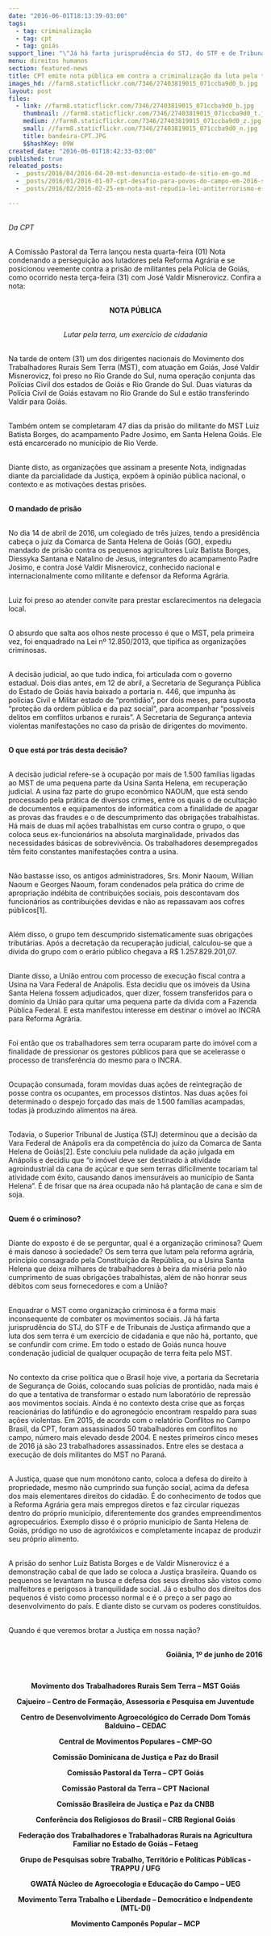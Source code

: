 ```yaml
---
date: "2016-06-01T18:13:39-03:00"
tags:
  - tag: criminalização
  - tag: cpt
  - tag: goiás
support_line: "\"Já há farta jurisprudência do STJ, do STF e de Tribunais de Justiça afirmando que a luta dos sem terra é um exercício de cidadania e que não há, portanto, que se confundir com crime.\", diz trecho da nota."
menu: direitos humanos
section: featured-news
title: CPT emite nota pública em contra a criminalização da luta pela terra em GO
images_hd: //farm8.staticflickr.com/7346/27403819015_071ccba9d0_b.jpg
layout: post
files:
  - link: //farm8.staticflickr.com/7346/27403819015_071ccba9d0_b.jpg
    thumbnail: //farm8.staticflickr.com/7346/27403819015_071ccba9d0_t.jpg
    medium: //farm8.staticflickr.com/7346/27403819015_071ccba9d0_z.jpg
    small: //farm8.staticflickr.com/7346/27403819015_071ccba9d0_n.jpg
    title: bandeira-CPT.JPG
    $$hashKey: 09W
created_date: "2016-06-01T18:42:33-03:00"
published: true
releated_posts:
  - _posts/2016/04/2016-04-20-mst-denuncia-estado-de-sitio-em-go.md
  - _posts/2016/01/2016-01-07-cpt-desafio-para-povos-do-campo-em-2016-sera-enorme.md
  - _posts/2016/02/2016-02-25-em-nota-mst-repudia-lei-antiterrorismo-e-exige-o-veto-completo-do-projeto.md

---
```

<p><br />
<em>Da CPT</em></p>

<p><br />
A Comiss&atilde;o Pastoral da Terra lan&ccedil;ou nesta quarta-feira (01) Nota condenando a persegui&ccedil;&atilde;o aos lutadores pela Reforma Agr&aacute;ria e se posicionou veemente contra a pris&atilde;o de militantes pela Pol&iacute;cia de Goi&aacute;s, como ocorrido nesta ter&ccedil;a-feira (31) com Jos&eacute; Valdir Misnerovicz. Confira a nota:</p>

<p style="text-align: center;"><br />
<strong>NOTA P&Uacute;BLICA</strong></p>

<p style="text-align: center;"><br />
<em>Lutar pela terra, um exerc&iacute;cio de cidadania</em></p>

<p><br />
Na tarde de ontem (31) um dos dirigentes nacionais do Movimento dos Trabalhadores Rurais Sem Terra (MST), com atua&ccedil;&atilde;o em Goi&aacute;s, Jos&eacute; Valdir Misnerovicz, foi preso no Rio Grande do Sul, numa opera&ccedil;&atilde;o conjunta das Pol&iacute;cias Civil dos estados de Goi&aacute;s e Rio Grande do Sul. Duas viaturas da Pol&iacute;cia Civil de Goi&aacute;s estavam no Rio Grande do Sul e est&atilde;o transferindo Valdir para Goi&aacute;s.</p>

<p><br />
Tamb&eacute;m ontem se completaram 47 dias da pris&atilde;o do militante do MST Luiz Batista Borges, do acampamento Padre Josimo, em Santa Helena Goi&aacute;s. Ele est&aacute; encarcerado no munic&iacute;pio de Rio Verde.</p>

<p><br />
Diante disto, as organiza&ccedil;&otilde;es que assinam a presente Nota, indignadas diante da parcialidade da Justi&ccedil;a, exp&otilde;em &agrave; opini&atilde;o p&uacute;blica nacional, o contexto e as motiva&ccedil;&otilde;es destas pris&otilde;es.</p>

<p><br />
<strong>O mandado de pris&atilde;o</strong></p>

<p><br />
No dia 14 de abril de 2016, um colegiado de tr&ecirc;s ju&iacute;zes, tendo a presid&ecirc;ncia cabe&ccedil;a o juiz da Comarca de Santa Helena de Goi&aacute;s (GO), expediu mandado de pris&atilde;o contra os pequenos agricultores Luiz Batista Borges, Diessyka Santana e Natalino de Jesus, integrantes do acampamento Padre Josimo, e contra Jos&eacute; Valdir Misnerovicz, conhecido nacional e internacionalmente como militante e defensor da Reforma Agr&aacute;ria.</p>

<p><br />
Luiz foi preso ao atender convite para prestar esclarecimentos na delegacia local.</p>

<p><br />
O absurdo que salta aos olhos neste processo &eacute; que o MST, pela primeira vez, foi enquadrado na Lei n&ordm; 12.850/2013, que tipifica as organiza&ccedil;&otilde;es criminosas.</p>

<p><br />
A decis&atilde;o judicial, ao que tudo indica, foi articulada com o governo estadual. Dois dias antes, em 12 de abril, a Secretaria de Seguran&ccedil;a P&uacute;blica do Estado de Goi&aacute;s havia baixado a portaria n. 446, que impunha &agrave;s pol&iacute;cias Civil e Militar estado de &ldquo;prontid&atilde;o&rdquo;, por dois meses, para suposta &ldquo;prote&ccedil;&atilde;o da ordem p&uacute;blica e da paz social&rdquo;, para acompanhar &ldquo;poss&iacute;veis delitos em conflitos urbanos e rurais&rdquo;. A Secretaria de Seguran&ccedil;a antevia violentas manifesta&ccedil;&otilde;es no caso da pris&atilde;o de dirigentes do movimento.</p>

<p><br />
<strong>O que est&aacute; por tr&aacute;s desta decis&atilde;o?</strong></p>

<p><br />
A decis&atilde;o judicial refere-se &agrave; ocupa&ccedil;&atilde;o por mais de 1.500 fam&iacute;lias ligadas ao MST de uma pequena parte da Usina Santa Helena, em recupera&ccedil;&atilde;o judicial. A usina faz parte do grupo econ&ocirc;mico NAOUM, que est&aacute; sendo processado pela pr&aacute;tica de diversos crimes, entre os quais o de oculta&ccedil;&atilde;o de documentos e equipamentos de inform&aacute;tica com a finalidade de apagar as provas das fraudes e o de descumprimento das obriga&ccedil;&otilde;es trabalhistas. H&aacute; mais de duas mil a&ccedil;&otilde;es trabalhistas em curso contra o grupo, o que coloca seus ex-funcion&aacute;rios na absoluta marginalidade, privados das necessidades b&aacute;sicas de sobreviv&ecirc;ncia. Os trabalhadores desempregados t&ecirc;m feito constantes manifesta&ccedil;&otilde;es contra a usina.</p>

<p><br />
N&atilde;o bastasse isso, os antigos administradores, Srs. Monir Naoum, Willian Naoum e Georges Naoum, foram condenados pela pr&aacute;tica do crime de apropria&ccedil;&atilde;o ind&eacute;bita de contribui&ccedil;&otilde;es sociais, pois descontavam dos funcion&aacute;rios as contribui&ccedil;&otilde;es devidas e n&atilde;o as repassavam aos cofres p&uacute;blicos[1].</p>

<p><br />
Al&eacute;m disso, o grupo tem descumprido sistematicamente suas obriga&ccedil;&otilde;es tribut&aacute;rias. Ap&oacute;s a decreta&ccedil;&atilde;o da recupera&ccedil;&atilde;o judicial, calculou-se que a d&iacute;vida do grupo com o er&aacute;rio p&uacute;blico chegava a R$ 1.257.829.201,07.</p>

<p><br />
Diante disso, a Uni&atilde;o entrou com processo de execu&ccedil;&atilde;o fiscal contra a Usina na Vara Federal de An&aacute;polis. Esta decidiu que os im&oacute;veis da Usina Santa Helena fossem adjudicados, quer dizer, fossem transferidos para o dom&iacute;nio da Uni&atilde;o para quitar uma pequena parte da d&iacute;vida com a Fazenda P&uacute;blica Federal. E esta manifestou interesse em destinar o im&oacute;vel ao INCRA para Reforma Agr&aacute;ria.</p>

<p><br />
Foi ent&atilde;o que os trabalhadores sem terra ocuparam parte do im&oacute;vel com a finalidade de pressionar os gestores p&uacute;blicos para que se acelerasse o processo de transfer&ecirc;ncia do mesmo para o INCRA.</p>

<p><br />
Ocupa&ccedil;&atilde;o consumada, foram movidas duas a&ccedil;&otilde;es de reintegra&ccedil;&atilde;o de posse contra os ocupantes, em processos distintos. Nas duas a&ccedil;&otilde;es foi determinado o despejo for&ccedil;ado das mais de 1.500 fam&iacute;lias acampadas, todas j&aacute; produzindo alimentos na &aacute;rea.</p>

<p><br />
Todavia, o Superior Tribunal de Justi&ccedil;a (STJ) determinou que a decis&atilde;o da Vara Federal de An&aacute;polis era da compet&ecirc;ncia do ju&iacute;zo da Comarca de Santa Helena de Goi&aacute;s[2]. Este concluiu pela nulidade da a&ccedil;&atilde;o julgada em An&aacute;polis e decidiu que &ldquo;o im&oacute;vel deve ser destinado &agrave; atividade agroindustrial da cana de a&ccedil;&uacute;car e que sem terras dificilmente tocariam tal atividade com &ecirc;xito, causando danos imensur&aacute;veis ao munic&iacute;pio de Santa Helena&rdquo;. &Eacute; de frisar que na &aacute;rea ocupada n&atilde;o h&aacute; planta&ccedil;&atilde;o de cana e sim de soja.</p>

<p><br />
<strong>Quem &eacute; o criminoso?</strong></p>

<p><br />
Diante do exposto &eacute; de se perguntar, qual &eacute; a organiza&ccedil;&atilde;o criminosa? Quem &eacute; mais danoso &agrave; sociedade? Os sem terra que lutam pela reforma agr&aacute;ria, princ&iacute;pio consagrado pela Constitui&ccedil;&atilde;o da Rep&uacute;blica, ou a Usina Santa Helena que deixa milhares de trabalhadores &agrave; beira da mis&eacute;ria pelo n&atilde;o cumprimento de suas obriga&ccedil;&otilde;es trabalhistas, al&eacute;m de n&atilde;o honrar seus d&eacute;bitos com seus fornecedores e com a Uni&atilde;o?</p>

<p><br />
Enquadrar o MST como organiza&ccedil;&atilde;o criminosa &eacute; a forma mais inconsequente de combater os movimentos sociais. J&aacute; h&aacute; farta jurisprud&ecirc;ncia do STJ, do STF e de Tribunais de Justi&ccedil;a afirmando que a luta dos sem terra &eacute; um exerc&iacute;cio de cidadania e que n&atilde;o h&aacute;, portanto, que se confundir com crime. Em todo o estado de Goi&aacute;s nunca houve condena&ccedil;&atilde;o judicial de qualquer ocupa&ccedil;&atilde;o de terra feita pelo MST.</p>

<p><br />
No contexto da crise pol&iacute;tica que o Brasil hoje vive, a portaria da Secretaria de Seguran&ccedil;a de Goi&aacute;s, colocando suas pol&iacute;cias de prontid&atilde;o, nada mais &eacute; do que a tentativa de transformar o estado num laborat&oacute;rio de repress&atilde;o aos movimentos sociais. Ainda &eacute; no contexto desta crise que as for&ccedil;as reacion&aacute;rias do latif&uacute;ndio e do agroneg&oacute;cio encontram respaldo para suas a&ccedil;&otilde;es violentas. Em 2015, de acordo com o relat&oacute;rio Conflitos no Campo Brasil, da CPT, foram assassinados 50 trabalhadores em conflitos no campo, n&uacute;mero mais elevado desde 2004. E nestes primeiros cinco meses de 2016 j&aacute; s&atilde;o 23 trabalhadores assassinados. Entre eles se destaca a execu&ccedil;&atilde;o de dois militantes do MST no Paran&aacute;.</p>

<p><br />
A Justi&ccedil;a, quase que num mon&oacute;tono canto, coloca a defesa do direito &agrave; propriedade, mesmo n&atilde;o cumprindo sua fun&ccedil;&atilde;o social, acima da defesa dos mais elementares direitos do cidad&atilde;o. &Eacute; do conhecimento de todos que a Reforma Agr&aacute;ria gera mais empregos diretos e faz circular riquezas dentro do pr&oacute;prio munic&iacute;pio, diferentemente dos grandes empreendimentos agropecu&aacute;rios. Exemplo disso &eacute; o pr&oacute;prio munic&iacute;pio de Santa Helena de Goi&aacute;s, pr&oacute;digo no uso de agrot&oacute;xicos e completamente incapaz de produzir seu pr&oacute;prio alimento.</p>

<p><br />
A pris&atilde;o do senhor Luiz Batista Borges e de Valdir Misnerovicz &eacute; a demonstra&ccedil;&atilde;o cabal de que lado se coloca a Justi&ccedil;a brasileira. Quando os pequenos se levantam na busca e defesa dos seus direitos s&atilde;o vistos como malfeitores e perigosos &agrave; tranquilidade social. J&aacute; o esbulho dos direitos dos pequenos &eacute; visto como processo normal e &eacute; o pre&ccedil;o a ser pago ao desenvolvimento do pa&iacute;s. E diante disto se curvam os poderes constitu&iacute;dos.</p>

<p><br />
Quando &eacute; que veremos brotar a Justi&ccedil;a em nossa na&ccedil;&atilde;o?</p>

<p style="text-align: right;"><br />
<strong>Goi&acirc;nia, 1&ordm; de junho de 2016</strong></p>

<p>&nbsp;</p>

<p style="text-align: center;"><strong>Movimento dos Trabalhadores Rurais Sem Terra &ndash; MST Goi&aacute;s</strong></p>

<p style="text-align: center;"><strong>Cajueiro &ndash; Centro de Forma&ccedil;&atilde;o, Assessoria e Pesquisa em Juventude</strong></p>

<p style="text-align: center;"><strong>Centro de Desenvolvimento Agroecol&oacute;gico do Cerrado Dom Tom&aacute;s Balduino &ndash; CEDAC</strong></p>

<p style="text-align: center;"><strong>Central de Movimentos Populares &ndash; CMP-GO</strong></p>

<p style="text-align: center;"><strong>Comiss&atilde;o Dominicana de Justi&ccedil;a e Paz do Brasil</strong></p>

<p style="text-align: center;"><strong>Comiss&atilde;o Pastoral da Terra &ndash; CPT Goi&aacute;s</strong></p>

<p style="text-align: center;"><strong>Comiss&atilde;o Pastoral da Terra &ndash; CPT Nacional</strong></p>

<p style="text-align: center;"><strong>Comiss&atilde;o Brasileira de Justi&ccedil;a e Paz da CNBB</strong></p>

<p style="text-align: center;"><strong>Confer&ecirc;ncia dos Religiosos do Brasil &ndash; CRB Regional Goi&aacute;s</strong></p>

<p style="text-align: center;"><strong>Federa&ccedil;&atilde;o dos Trabalhadores e Trabalhadoras Rurais na Agricultura Familiar no Estado de Goi&aacute;s &ndash; Fetaeg</strong></p>

<p style="text-align: center;"><strong>Grupo de Pesquisas sobre Trabalho, Territ&oacute;rio e Pol&iacute;ticas P&uacute;blicas - TRAPPU / UFG</strong></p>

<p style="text-align: center;"><strong>GWAT&Aacute; N&uacute;cleo de Agroecologia e Educa&ccedil;&atilde;o do Campo &ndash; UEG</strong></p>

<p style="text-align: center;"><strong>Movimento Terra Trabalho e Liberdade &ndash; Democr&aacute;tico e Indpendente (MTL-DI)</strong></p>

<p style="text-align: center;"><strong>Movimento Campon&ecirc;s Popular &ndash; MCP</strong></p>
